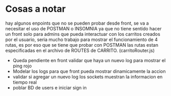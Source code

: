 # Cosas a notar

hay algunos enpoints que no se pueden probar desde front, se va a necesitar el uso de POSTMAN o INSOMNIA ya que no tiene sentido hacer un front solo para admins que pueda interactuar con los carritos creados por el usuario, seria mucho trabajo para mostrar el funcionamiento de 4 rutas, es por eso que se tiene que probar con POSTMAN
las rutas estan especificadas en el archivo de ROUTES de CARRITO. (carritoRouter.js)

- Queda pendiente en front validar que haya un nuevo log para mostrar el ping rojo
- Modelar los logs para que front pueda mostrar dinamicamente la accion
- validar si agregar un nuevo log los sockets muestran la informacion en tiempo real
- poblar BD de users e iniciar sign in
